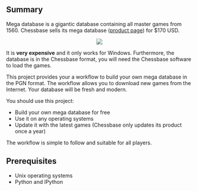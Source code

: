 ## Summary

Mega database is a gigantic database containing all master games from 1560. Chessbase sells its mega database ([product page](https://shop.chessbase.com/en/products/mega_database_2016)) for $170 USD.

<p align="center">
  <img src='https://shop.chessbase.com/en/pics/bp_7853'>
</p>

It is **very expensive** and it only works for Windows. Furthermore, the database is in the Chessbase format, you will need the Chessbase software to load the games.

This project provides your a workflow to build your own mega database in the PGN format. The workflow allows you to download new games from the Internet. Your database will be fresh and modern.

You should use this project:

* Build your own mega database for free
* Use it on any operating systems
* Update it with the latest games (Chessbase only updates its product once a year)

The workflow is simple to follow and suitable for all players.

## Prerequisites 

* Unix operating systems
* Python and IPython
